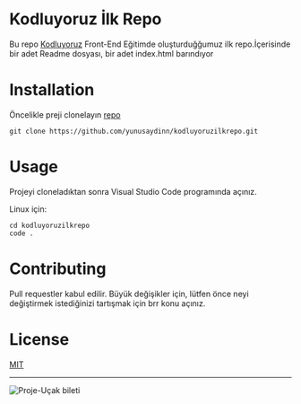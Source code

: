 # Kodluyoruz İlk Repo
Bu repo [Kodluyoruz](http://www.kodluyoruz.com) Front-End Eğitimde oluşturduğğumuz ilk repo.İçerisinde bir adet Readme dosyası, bir adet index.html barındıyor
# Installation
Öncelikle preji clonelayın [repo](https://github.com/yunusaydinn/kodluyoruzilkrepo.git)

```
git clone https://github.com/yunusaydinn/kodluyoruzilkrepo.git
```
# Usage
Projeyi cloneladıktan sonra Visual Studio Code programında açınız.

Linux için:
```
cd kodluyoruzilkrepo
code .
```
# Contributing 
Pull requestler kabul edilir. Büyük değişikler için, lütfen önce neyi değiştirmek istediğinizi tartışmak için brr konu açınız.
# License
[MIT](https://github.com/yunusaydinn/kodluyoruzilkrepo.git)
***
![Proje-Uçak bileti](https://patika-prod.s3-eu-central-1.amazonaws.com/userFiles/onurarslanturk/projects/gjeJwLrGiBvadPu9T-odev---ucak-bileti-fiyati-hesaplama)